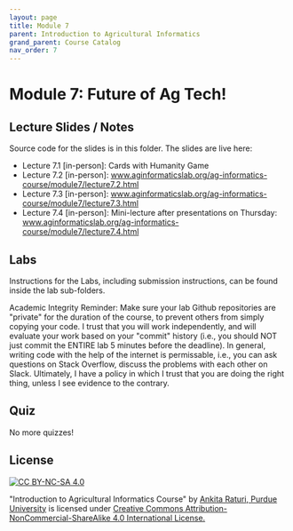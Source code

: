 ```yaml
---
layout: page
title: Module 7
parent: Introduction to Agricultural Informatics
grand_parent: Course Catalog
nav_order: 7
---
```

# Module 7: Future of Ag Tech!

## Lecture Slides / Notes

Source code for the slides is in this folder. The slides are live here:

- Lecture 7.1 [in-person]: Cards with Humanity Game
- Lecture 7.2 [in-person]: www.aginformaticslab.org/ag-informatics-course/module7/lecture7.2.html
- Lecture 7.3 [in-person]: www.aginformaticslab.org/ag-informatics-course/module7/lecture7.3.html
- Lecture 7.4 [in-person]: Mini-lecture after presentations on Thursday: www.aginformaticslab.org/ag-informatics-course/module7/lecture7.4.html

## Labs

Instructions for the Labs, including submission instructions, can be found inside the lab sub-folders.

Academic Integrity Reminder: Make sure your lab Github repositories are "private" for the duration of the course, to prevent others from simply copying your code. I trust that you will work independently, and will evaluate your work based on your "commit" history (i.e., you should NOT just commit the ENTIRE lab 5 minutes before the deadline). In general, writing code with the help of the internet is permissable, i.e., you can ask questions on Stack Overflow, discuss the problems with each other on Slack. Ultimately, I have a policy in which I trust that you are doing the right thing, unless I see evidence to the contrary.


## Quiz

No more quizzes!

## License
[![CC BY-NC-SA 4.0][cc-by-nc-sa-shield]][cc-by-nc-sa]

<!-- This work is licensed under a
[Creative Commons Attribution-NonCommercial-ShareAlike 4.0 International License][cc-by-nc-sa].

[![CC BY-NC-SA 4.0][cc-by-nc-sa-image]][cc-by-nc-sa] -->

[cc-by-nc-sa]: http://creativecommons.org/licenses/by-nc-sa/4.0/
[cc-by-nc-sa-image]: https://licensebuttons.net/l/by-nc-sa/4.0/88x31.png
[cc-by-nc-sa-shield]: https://img.shields.io/badge/License-CC%20BY--NC--SA%204.0-lightgrey.svg

  "Introduction to Agricultural Informatics Course" by [Ankita Raturi, Purdue University](https://github.com/ag-informatics/ag-informatics-course) is licensed under [Creative Commons Attribution-NonCommercial-ShareAlike 4.0 International License.](http://creativecommons.org/licenses/by-nc-sa/4.0/)

